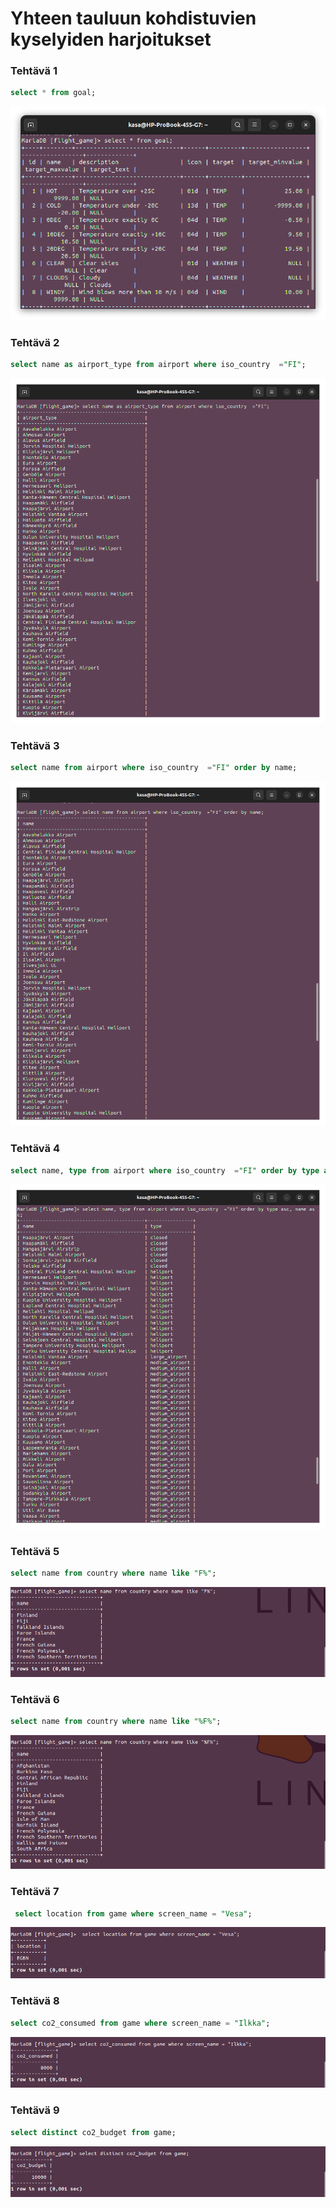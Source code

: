 # Yhteen tauluun kohdistuvien kyselyiden harjoitukset

### Tehtävä 1
```sql
select * from goal;
```
![Tehtävä](https://github.com/Kasanen/tietokannat/blob/main/Viikko_3/3.1.png?raw=true)

### Tehtävä 2
```sql
select name as airport_type from airport where iso_country  ="FI";
```
![Tehtävä](https://github.com/Kasanen/tietokannat/blob/main/Viikko_3/3.2.png?raw=true)

### Tehtävä 3
```sql
select name from airport where iso_country  ="FI" order by name;
```
![Tehtävä](https://github.com/Kasanen/tietokannat/blob/main/Viikko_3/3.3.png?raw=true)

### Tehtävä 4
```sql
select name, type from airport where iso_country  ="FI" order by type asc, name asc;
```
![Tehtävä](https://github.com/Kasanen/tietokannat/blob/main/Viikko_3/3.4.png?raw=true)

### Tehtävä 5
```sql
select name from country where name like "F%";
```
![Tehtävä](https://github.com/Kasanen/tietokannat/blob/main/Viikko_3/3.5.png?raw=true)

### Tehtävä 6
```sql
select name from country where name like "%F%";
```
![Tehtävä](https://github.com/Kasanen/tietokannat/blob/main/Viikko_3/3.6.png?raw=true)

### Tehtävä 7
```sql
 select location from game where screen_name = "Vesa";
```
![Tehtävä](https://github.com/Kasanen/tietokannat/blob/main/Viikko_3/3.7.png?raw=true)

### Tehtävä 8
```sql
select co2_consumed from game where screen_name = "Ilkka";
```
![Tehtävä](https://github.com/Kasanen/tietokannat/blob/main/Viikko_3/3.8.png?raw=true)

### Tehtävä 9
```sql
select distinct co2_budget from game;
```
![Tehtävä](https://github.com/Kasanen/tietokannat/blob/main/Viikko_3/3.9.png?raw=true)